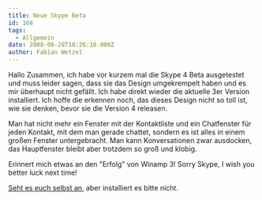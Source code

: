 ```yaml
---
title: Neue Skype Beta
id: 168
tags:
  - Allgemein
date: 2008-06-28T10:26:10.000Z
author: Fabian Wetzel
---
```


Hallo Zusammen, ich habe vor kurzem mal die Skype 4 Beta ausgetestet und muss leider sagen, dass sie das Design umgekrempelt haben und es mir überhaupt nicht gefällt. Ich habe direkt wieder die aktuelle 3er Version installiert. Ich hoffe die erkennen noch, das dieses Design nicht so toll ist, wie sie denken, bevor sie die Version 4 releasen.

Man hat nicht mehr ein Fenster mit der Kontaktliste und ein Chatfenster für jeden Kontakt, mit dem man gerade chattet, sondern es ist alles in einem großen Fenster untergebracht. Man kann Konversationen zwar ausdocken, das Hauptfenster bleibt aber trotzdem so groß und klobig.

Erinnert mich etwas an den "Erfolg" von Winamp 3! Sorry Skype, I wish you better luck next time!

[Seht es euch selbst an](http://share.skype.com/sites/en/skype_beta_and_new_releases/ "Videos von den Entwicklern"), aber installiert es bitte nicht.
